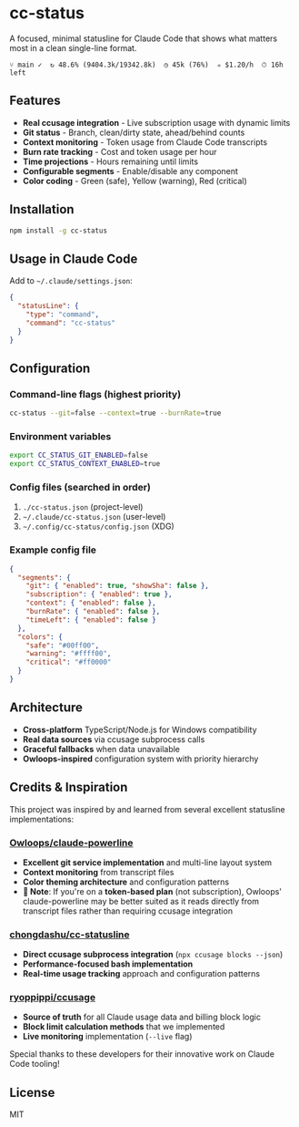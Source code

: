 # cc-status

A focused, minimal statusline for Claude Code that shows what matters most in a clean single-line format.

```
⑂ main ✓  ↻ 48.6% (9404.3k/19342.8k)  ◷ 45k (76%)  ⟢ $1.20/h  ⏱ 16h left
```

## Features

- **Real ccusage integration** - Live subscription usage with dynamic limits
- **Git status** - Branch, clean/dirty state, ahead/behind counts
- **Context monitoring** - Token usage from Claude Code transcripts  
- **Burn rate tracking** - Cost and token usage per hour
- **Time projections** - Hours remaining until limits
- **Configurable segments** - Enable/disable any component
- **Color coding** - Green (safe), Yellow (warning), Red (critical)

## Installation

```bash
npm install -g cc-status
```

## Usage in Claude Code

Add to `~/.claude/settings.json`:

```json
{
  "statusLine": {
    "type": "command",
    "command": "cc-status"
  }
}
```

## Configuration

### Command-line flags (highest priority)
```bash
cc-status --git=false --context=true --burnRate=true
```

### Environment variables
```bash
export CC_STATUS_GIT_ENABLED=false
export CC_STATUS_CONTEXT_ENABLED=true
```

### Config files (searched in order)
1. `./cc-status.json` (project-level)
2. `~/.claude/cc-status.json` (user-level)
3. `~/.config/cc-status/config.json` (XDG)

### Example config file
```json
{
  "segments": {
    "git": { "enabled": true, "showSha": false },
    "subscription": { "enabled": true },
    "context": { "enabled": false },
    "burnRate": { "enabled": false },
    "timeLeft": { "enabled": false }
  },
  "colors": {
    "safe": "#00ff00",
    "warning": "#ffff00",
    "critical": "#ff0000"
  }
}
```

## Architecture

- **Cross-platform** TypeScript/Node.js for Windows compatibility
- **Real data sources** via ccusage subprocess calls
- **Graceful fallbacks** when data unavailable
- **Owloops-inspired** configuration system with priority hierarchy

## Credits & Inspiration

This project was inspired by and learned from several excellent statusline implementations:

### [Owloops/claude-powerline](https://github.com/Owloops/claude-powerline)
- **Excellent git service implementation** and multi-line layout system
- **Context monitoring** from transcript files  
- **Color theming architecture** and configuration patterns
- **📝 Note**: If you're on a **token-based plan** (not subscription), Owloops' claude-powerline may be better suited as it reads directly from transcript files rather than requiring ccusage integration

### [chongdashu/cc-statusline](https://github.com/chongdashu/cc-statusline)  
- **Direct ccusage subprocess integration** (`npx ccusage blocks --json`)
- **Performance-focused bash implementation**
- **Real-time usage tracking** approach and configuration patterns

### [ryoppippi/ccusage](https://github.com/ryoppippi/ccusage)
- **Source of truth** for all Claude usage data and billing block logic
- **Block limit calculation methods** that we implemented
- **Live monitoring** implementation (`--live` flag)

Special thanks to these developers for their innovative work on Claude Code tooling!

## License

MIT